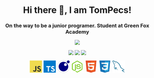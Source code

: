 <h1 align="center">Hi there 👋, I am TomPecs!</h1>
<h3 align="center">
    On the way to be a junior programer. Student at Green Fox Academy
</h3>

<p align="center">
<a href="https://github.com/TomPecs">
  <img height="180em" src="https://github-readme-stats-eight-theta.vercel.app/api?username=TomPecs&show_icons=true&theme=vue-dark&include_all_commits=true&count_private=true" />
</a>
</p>

<p align="center">
<img src="https://badges.pufler.dev/commits/all/Tompecs?label=Public+commits&style=flat-square&color=6875f5&logo=github"/>
<img src="https://badges.pufler.dev/repos/Tompecs?label=Public+repos&style=flat-square&color=6875f5&logo=github"/>
<img src="https://badges.pufler.dev/visits/TomPecs/Tompecs?style=flat-square&color=6875f5&logo=github"/>
</p>
 
<p align="center">
<img src="https://raw.githubusercontent.com/devicons/devicon/master/icons/javascript/javascript-original.svg" alt="javascript" width="40" height="40"/>
<img src="https://raw.githubusercontent.com/devicons/devicon/master/icons/typescript/typescript-original.svg" alt="php" width="40" height="40"/>
<img src="https://raw.githubusercontent.com/devicons/devicon/master/icons/lua/lua-original.svg" alt="lua" width="40" height="40"/>
<img src="https://raw.githubusercontent.com/devicons/devicon/master/icons/nodejs/nodejs-original.svg" alt="node" width="40" height="40"/>
<img src="https://raw.githubusercontent.com/devicons/devicon/master/icons/html5/html5-original.svg" alt="html5" width="40" height="40"/>
<img src="https://raw.githubusercontent.com/devicons/devicon/master/icons/css3/css3-original.svg" alt="css3" width="40" height="40"/>
<img src="https://raw.githubusercontent.com/devicons/devicon/master/icons/mysql/mysql-original.svg" alt="mysql" width="40" height="40"/>
</p>

<!--
**TomPecs/TomPecs** is a ✨ _special_ ✨ repository because its `README.md` (this file) appears on your GitHub profile.

Here are some ideas to get you started:

- 🔭 I’m currently working on ...
- 🌱 I’m currently learning ...
- 👯 I’m looking to collaborate on ...
- 🤔 I’m looking for help with ...
- 💬 Ask me about ...
- 📫 How to reach me: ...
- 😄 Pronouns: ...
- ⚡ Fun fact: ...
-->
